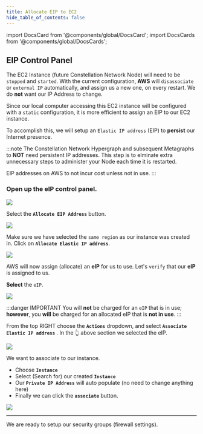 ```yaml
---
title: Allocate EIP to EC2
hide_table_of_contents: false
---
```


import DocsCard from '@components/global/DocsCard';
import DocsCards from '@components/global/DocsCards';

<head>
  <title>Amazon Web Services (AWS)</title>
  <meta
    name="description"
    content="Apply an EIP to our AWS EC2 instance"
  />
  <style>{`
    :root {
      --doc-item-container-width: 60rem;
    }
  `}
  </style>
</head>

## EIP Control Panel

The EC2 Instance (future Constellation Network Node) will need to be `stopped` and `started`.  With the current configuration, **AWS** will `disassociate` or `external IP` automatically, and assign us a new one, on every restart.  We do **not** want our IP Address to change. 

Since our local computer accessing this EC2 instance will be configured with a `static` configuration, it is more efficient to assign an EIP to our EC2 instance. 

To accomplish this, we will setup an `Elastic IP address` (EIP) to **persist** our Internet presence.

:::note
The Constellation Network Hypergraph and subsequent Metagraphs to **NOT** need persistent IP addresses.  This step is to elminate extra unnecessary steps to administer your Node each time it is restarted.

EIP addresses on AWS to not incur cost unless not in use.
:::

### Open up the eIP control panel.

![](/img/validator_nodes/node-ec2-eip1.png)

Select the **`Allocate EIP Address`** button.

![](/img/validator_nodes/node-ec2-eip2.png)


Make sure we have selected the `same region` as our instance was created in. Click on **`Allocate Elastic IP address`**.

![](/img/validator_nodes/node-ec2-eip3.png)

AWS will now assign (allocate) an **eIP** for us to use.  Let's `verify` that our **eIP** is assigned to us.

**Select** the `eIP`.

![](/img/validator_nodes/node-ec2-eip4.png)

:::danger IMPORTANT 
You will **not** be charged for an `eIP` that is in use; **however**, you **will** be charged for an allocated eIP that is **not in use**.
:::

From the top RIGHT choose the **`Actions`** dropdown, and select **`Associate Elastic IP address`** . In the 👆 above section we selected the eIP.

![](/img/validator_nodes/node-ec2-eip5.png)

We want to associate to our instance.


 - Choose **`Instance`**
 - Select (Search for) our created **`Instance`**
 - Our **`Private IP Address`** will auto populate (no need to change anything here)
 - Finally we can click the **`associate`** button.

![](/img/validator_nodes/node-ec2-eip6.png)

---

We are ready to setup our security groups (firewall settings).